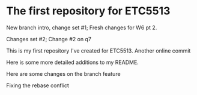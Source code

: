 # The first repository for ETC5513

New branch intro, change set #1; Fresh changes for W6 pt 2.

Changes set #2; Change #2 on q7

This is my first repository I've created for ETC5513. Another online commit

Here is some more detailed additions to my README.

Here are some changes on the branch feature

Fixing the rebase conflict
